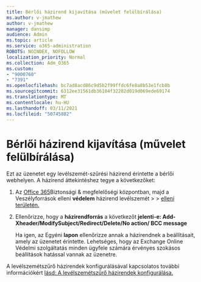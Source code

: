 ```yaml
---
title: Bérlői házirend kijavítása (művelet felülbírálása)
ms.author: v-jmathew
author: v-jmathew
manager: dansimp
audience: Admin
ms.topic: article
ms.service: o365-administration
ROBOTS: NOINDEX, NOFOLLOW
localization_priority: Normal
ms.collection: Adm_O365
ms.custom:
- "9000760"
- "7391"
ms.openlocfilehash: bc7ad8acd86c9d5b2f99ffdc6fe8a8b53e1fcb8b
ms.sourcegitcommit: 6312ee31561db36104f32282d019d069ede69174
ms.translationtype: MT
ms.contentlocale: hu-HU
ms.lasthandoff: 03/11/2021
ms.locfileid: "50745882"
---
```

# <a name="fix-tenant-policy-action-override"></a>Bérlői házirend kijavítása (művelet felülbírálása)

Ezt az üzenetet egy levélszemét-szűrési házirend érintette a bérlői webhelyen. A házirend áttekintéshez tegye a következőket:

1. Az [Office 365](https://go.microsoft.com/fwlink/p/?linkid=2077143)Biztonsági & megfelelőségi központban, majd a Veszélyforrások elleni **védelem** házirend levélszemét  >    >  [elleni területén.](https://go.microsoft.com/fwlink/?linkid=2101518)
2. Ellenőrizze, hogy a **házirendforrás** a következőt  **jelenti-e: Add-Xheader/ModifySubject/Redirect/Delete/No action/ BCC message**

    Ha igen, az Egyéni **lapon** ellenőrizze annak a házirendnek a beállításait, amely az üzenetet érintette. Lehetséges, hogy az  Exchange Online Védelmi szolgáltatás minden ügyfele számára érvényes szokásos beállítások hatással vannak az üzenetre.

A levélszemétszűrő házirendek konfigurálásával kapcsolatos további információkért [lásd: A levélszemétszűrő házirendek konfigurálása.](https://go.microsoft.com/fwlink/?linkid=2101431)
